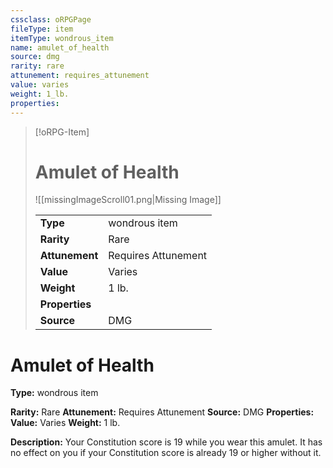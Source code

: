 ```yaml
---
cssclass: oRPGPage
fileType: item
itemType: wondrous_item
name: amulet_of_health
source: dmg
rarity: rare
attunement: requires_attunement
value: varies
weight: 1_lb.
properties:
---
```

> [!oRPG-Item]
> # Amulet of Health
> ![[missingImageScroll01.png|Missing Image]]
>
> |  |   |
> |:--|---|
> |**Type** | wondrous item |
> |**Rarity** | Rare |
> | **Attunement** | Requires Attunement |
> | **Value** | Varies |
>  | **Weight**| 1 lb. |
>  |**Properties** |  |
> | **Source** | DMG |

#  Amulet of Health
**Type:** wondrous item

**Rarity:** Rare
**Attunement:** Requires Attunement
**Source:** DMG
**Properties:**
**Value:** Varies
**Weight:** 1 lb.

**Description:** Your Constitution score is 19 while you wear this amulet. It has no effect on you if your Constitution score is already 19 or higher without it.


